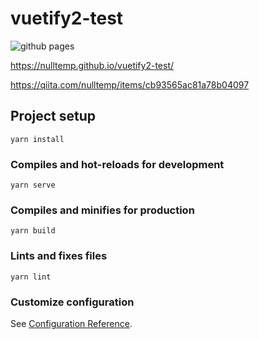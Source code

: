 # vuetify2-test

![github pages](https://github.com/nulltemp/vuetify2-test/workflows/github%20pages/badge.svg)

https://nulltemp.github.io/vuetify2-test/

https://qiita.com/nulltemp/items/cb93565ac81a78b04097

## Project setup
```
yarn install
```

### Compiles and hot-reloads for development
```
yarn serve
```

### Compiles and minifies for production
```
yarn build
```

### Lints and fixes files
```
yarn lint
```

### Customize configuration
See [Configuration Reference](https://cli.vuejs.org/config/).
